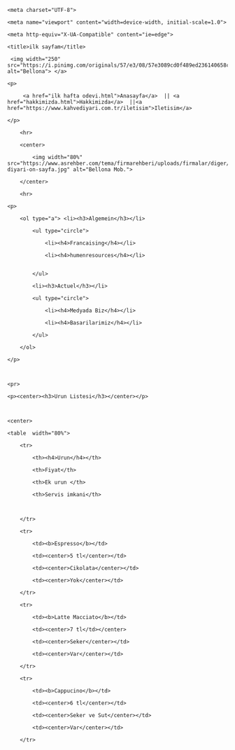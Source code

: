 <!DOCTYPE html>

<html lang="en">

<head>

    <meta charset="UTF-8">

    <meta name="viewport" content="width=device-width, initial-scale=1.0">

    <meta http-equiv="X-UA-Compatible" content="ie=edge">

    <title>ilk sayfam</title>

</head>

<body>

     <img width="250" src="https://i.pinimg.com/originals/57/e3/08/57e3089cd0f489ed236140658c8bcb00.jpg" alt="Bellona"> </a> 

    <p>

         <a href="ilk hafta odevi.html">Anasayfa</a>  || <a href="hakkimizda.html">Hakkimizda</a>  ||<a href="https://www.kahvediyari.com.tr/iletisim">Iletisim</a>  

    </p>

        <hr>

        <center>

            <img width="80%" src="https://www.asrehber.com/tema/firmarehberi/uploads/firmalar/diger/kahve-diyari-on-sayfa.jpg" alt="Bellona Mob.">

        </center>

        <hr>

    <p>

        <ol type="a"> <li><h3>Algemein</h3></li>

            <ul type="circle">

                <li><h4>Francaising</h4></li>

                <li><h4>humenresources</h4></li>


            </ul>

            <li><h3>Actuel</h3></li>

            <ul type="circle">

                <li><h4>Medyada Biz</h4></li>

                <li><h4>Basarilarimiz</h4></li>

            </ul>

        </ol>

    </p>



    <pr>

    <p><center><h3>Urun Listesi</h3></center></p>



    <center>

    <table  width="80%">

        <tr>

            <th><h4>Urun</h4></th>

            <th>Fiyat</th>

            <th>Ek urun </th>

            <th>Servis imkani</th>

            

        </tr>

        <tr>

            <td><b>Espresso</b></td>

            <td><center>5 tl</center></td>

            <td><center>Cikolata</center></td>

            <td><center>Yok</center></td>

        </tr>

        <tr>

            <td><b>Latte Macciato</b></td>

            <td><center>7 tl</td></center>

            <td><center>Seker</center></td>

            <td><center>Var</center></td>

        </tr>

        <tr>

            <td><b>Cappucino</b></td>

            <td><center>6 tl</center></td>

            <td><center>Seker ve Sut</center></td>

            <td><center>Var</center></td>

        </tr>





 












